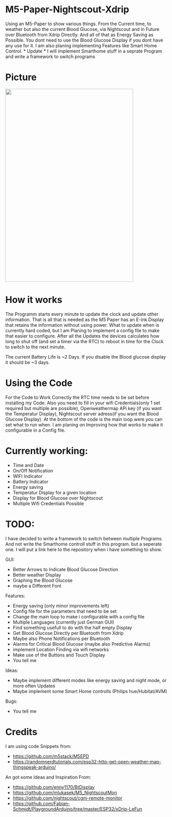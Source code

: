 # M5-Paper-Nightscout-Xdrip
Using an M5-Paper to show various things. From the Current time, to weather but also the current Blood Glucose, via Nightscout and in Future over Bluetooth from Xdrip Directly.
And all of that as Energy Saving as Possible. You dont need to use the Blood Glucose Display if you dont have any use for it.
I am  also planing  implementing Features like Smart Home Control. * Update * I will implement Smarthome stuff in a seprate Program and write a framework to switch programs

# Picture 
<img src="https://user-images.githubusercontent.com/68860524/107633955-1daa5480-6c69-11eb-899c-6fa9a0e8f37f.jpeg" width="398" height="600">

# How it works
The Programm starts every minute to update the clock and update other information. That is all that is needed as the M5 Paper has an E-ink Display that retains the information without using power.
What to update when is currently hard coded, but I am Planing to implement a config file to make that easier to configure.
After all the Updates the devices calculates how long to shut off (and set a timer via the RTC) to reboot in time for the Clock to switch to the next minute.

The current Battery Life is ~2 Days. If you disable the Blood glucose display it should be ~3 days.

# Using the Code
For the Code to Work Correctly the RTC time needs to be set before installing my Code. Also you need to fill in your wifi Credentials(only 1 set required but multiple are possible), Openweathermap APi key (if you want the Temperatur Display), Nightscout server adress(if you want the Blood Glucose Display). 
At the bottom of the code is the main loop were you can set what to run when. I am planing on Improving how that works to make it configurable in a Config file.


# Currently working:
- Time and Date               
- On/Off Notification         
- WIFI Indicator              
- Battery Indicator           
- Energy saving    
- Temperatur Display for a given location            
- Display for Blood Glucose over Nightscout 
- Multiple Wifi Credentials Possible


# TODO:

I have decided to write a framework to switch between multiple Programs. And not write the Smarthome controll stuff in this program. but a seperate one. I will put a link here to the repository when i have something to show.

GUI:
- Better Arrows to Indicate Blood Glucose Direction
- Better weather Display
- Graphing the Blood Glucose
- maybe a Different Font

Features:
- Energy saving (only minor improvements left)
- Config file for the parameters that need to be set
- Change the main loop to make i configurable with a config file
- Multiple Languages (currently just German GUI)
- Find something usefull to do with the half empty Display
- Get Blood Glucose Directly per Bluetooth from Xdrip
- Maybe also Phone Notifications per Bluetooth
- Alarms for Critical Blood Glucose (maybe also Predictive Alarms)
- implement Location Finding via wifi networks 
- Make use of the Buttons and Touch Display 
- You tell me
 
 Ideas:
 - Maybe implement different modes like energy saving and night mode, or more often Updates
 - Maybe implement some Smart Home controlls (Philips hue/Hubitat/AVM)

Bugs:
- You tell me


# Credits
I am using code Snippets from:
- https://github.com/m5stack/M5EPD
- https://randomnerdtutorials.com/esp32-http-get-open-weather-map-thingspeak-arduino/


An got some Ideas and Inspiration From:
- https://github.com/enny1170/BtDisplay
- https://github.com/mlukasek/M5_NightscoutMon
- https://github.com/nightscout/cgm-remote-monitor
- https://github.com/Fabian-Schmidt/PlaygroundArduino/tree/master/ESP32/xDrip-LeFun



